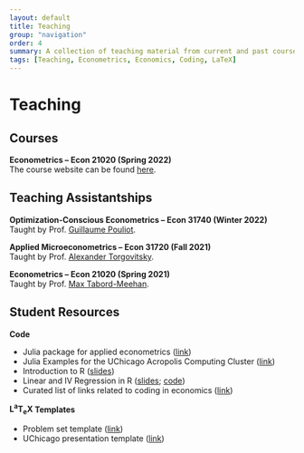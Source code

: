 ```yaml
---
layout: default
title: Teaching
group: "navigation"
order: 4
summary: A collection of teaching material from current and past courses.
tags: [Teaching, Econometrics, Economics, Coding, LaTeX]
---
```


# Teaching

## Courses

**Econometrics &ndash; Econ 21020 (Spring 2022)**  
The course website can be found [here](econ21020).

## Teaching Assistantships

**Optimization-Conscious Econometrics &ndash; Econ 31740 (Winter 2022)**   
Taught by Prof. [Guillaume Pouliot](https://sites.google.com/site/guillaumeallairepouliot/). 

**Applied Microeconometrics &ndash; Econ 31720 (Fall 2021)**  
Taught by Prof. [Alexander Torgovitsky](https://a-torgovitsky.github.io/).

**Econometrics &ndash; Econ 21020 (Spring 2021)**  
Taught by Prof. [Max Tabord-Meehan](https://sites.google.com/site/mtabordmeehan).


## Student Resources

**Code**
- Julia package for applied econometrics ([link](https://github.com/thomaswiemann/MyMethods.jl))
- Julia Examples for the UChicago Acropolis Computing Cluster ([link](assets/teaching/Fall2021-Econ-31720/AcropolisExamples_Julia.zip))
- Introduction to R ([slides](/assets/teaching/Spring2021-Econ-21020/Econ_21020_Intro_to_R.pdf))
- Linear and IV Regression in R ([slides](/assets/teaching/Spring2021-Econ-21020/Econ_21020_Regression_in_R.pdf); [code](/assets/teaching/Spring2021-Econ-21020/linear_regression.R))
- Curated list of links related to coding in economics ([link](https://github.com/code-econ/awesome-econ))

**<span class="latex">L<sup>a</sup>T<sub>e</sub>X</span> Templates**
- Problem set template ([link](/assets/teaching/other/pset_template.zip))
- UChicago presentation template ([link](/assets/teaching/other/uchicago_beamer_template.zip))
